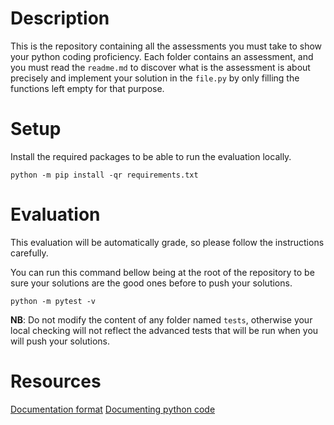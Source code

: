 # Description
This is the repository containing all the assessments you must take to show your python coding proficiency. Each folder contains an assessment, and you must read the `readme.md` to discover what is the assessment is about precisely and implement your solution in the `file.py` by only filling the functions left empty for that purpose.

# Setup
Install the required packages to be able to run the evaluation locally.

```command
python -m pip install -qr requirements.txt
```


# Evaluation
This evaluation will be automatically grade, so please follow the instructions carefully. 

You can run this command bellow being at the root of the repository to be sure your solutions are the good ones before to push your solutions.
```command
python -m pytest -v
```

**NB**: Do not modify the content of any folder named `tests`, otherwise your local checking will not reflect the advanced tests that will be run when you will push your solutions.

# Resources
[Documentation format](https://numpydoc.readthedocs.io/en/latest/format.html)
[Documenting python code](https://realpython.com/documenting-python-code/)